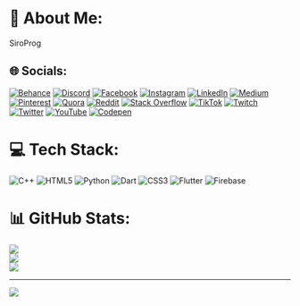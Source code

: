 # 💫 About Me:
SiroProg


## 🌐 Socials:
[![Behance](https://img.shields.io/badge/Behance-1769ff?logo=behance&logoColor=white)](https://behance.net/...) [![Discord](https://img.shields.io/badge/Discord-%237289DA.svg?logo=discord&logoColor=white)](https://discord.gg/...) [![Facebook](https://img.shields.io/badge/Facebook-%231877F2.svg?logo=Facebook&logoColor=white)](https://facebook.com/...) [![Instagram](https://img.shields.io/badge/Instagram-%23E4405F.svg?logo=Instagram&logoColor=white)](https://instagram.com/...) [![LinkedIn](https://img.shields.io/badge/LinkedIn-%230077B5.svg?logo=linkedin&logoColor=white)](https://linkedin.com/in/...) [![Medium](https://img.shields.io/badge/Medium-12100E?logo=medium&logoColor=white)](https://medium.com/@...) [![Pinterest](https://img.shields.io/badge/Pinterest-%23E60023.svg?logo=Pinterest&logoColor=white)](https://pinterest.com/...) [![Quora](https://img.shields.io/badge/Quora-%23B92B27.svg?logo=Quora&logoColor=white)](https://quora.com/profile/...) [![Reddit](https://img.shields.io/badge/Reddit-%23FF4500.svg?logo=Reddit&logoColor=white)](https://reddit.com/user/...) [![Stack Overflow](https://img.shields.io/badge/-Stackoverflow-FE7A16?logo=stack-overflow&logoColor=white)](https://stackoverflow.com/users/...) [![TikTok](https://img.shields.io/badge/TikTok-%23000000.svg?logo=TikTok&logoColor=white)](https://tiktok.com/@...) [![Twitch](https://img.shields.io/badge/Twitch-%239146FF.svg?logo=Twitch&logoColor=white)](https://twitch.tv/...) [![Twitter](https://img.shields.io/badge/Twitter-%231DA1F2.svg?logo=Twitter&logoColor=white)](https://twitter.com/...) [![YouTube](https://img.shields.io/badge/YouTube-%23FF0000.svg?logo=YouTube&logoColor=white)](https://youtube.com/@...) [![Codepen](https://img.shields.io/badge/Codepen-000000?style=for-the-badge&logo=codepen&logoColor=white)](https://codepen.io/...) 

# 💻 Tech Stack:
![C++](https://img.shields.io/badge/c++-%2300599C.svg?style=for-the-badge&logo=c%2B%2B&logoColor=white) ![HTML5](https://img.shields.io/badge/html5-%23E34F26.svg?style=for-the-badge&logo=html5&logoColor=white) ![Python](https://img.shields.io/badge/python-3670A0?style=for-the-badge&logo=python&logoColor=ffdd54) ![Dart](https://img.shields.io/badge/dart-%230175C2.svg?style=for-the-badge&logo=dart&logoColor=white) ![CSS3](https://img.shields.io/badge/css3-%231572B6.svg?style=for-the-badge&logo=css3&logoColor=white) ![Flutter](https://img.shields.io/badge/Flutter-%2302569B.svg?style=for-the-badge&logo=Flutter&logoColor=white) ![Firebase](https://img.shields.io/badge/firebase-%23039BE5.svg?style=for-the-badge&logo=firebase)
# 📊 GitHub Stats:
![](https://github-readme-stats.vercel.app/api?username=SiroProg&theme=onedark&hide_border=true&include_all_commits=false&count_private=false)<br/>
![](https://github-readme-streak-stats.herokuapp.com/?user=SiroProg&theme=onedark&hide_border=true)<br/>
![](https://github-readme-stats.vercel.app/api/top-langs/?username=SiroProg&theme=onedark&hide_border=true&include_all_commits=false&count_private=false&layout=compact)

---
[![](https://visitcount.itsvg.in/api?id=SiroProg&icon=0&color=0)](https://visitcount.itsvg.in)

<!-- Proudly created with GPRM ( https://gprm.itsvg.in ) -->
